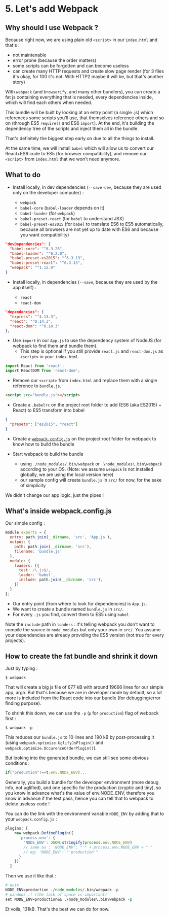 # 5. Let's add Webpack

## Why should I use Webpack ?

Because right now, we are using plain old `<script>` in our `index.html` and that's :

- not maintenable
- error prone (because the order matters)
- some scripts can be forgotten and can become useless
- can create many HTTP requests and create slow page render (for 3 files it's okay, for 100 it's not. With HTTP2 maybe it will be, but that's another story)

With `webpack` (and `browserify`, and many other bundlers), you can create a fat js containing everything that is needed, every dependencies inside, which will find each others when needed.

This bundle will be built by looking at an entry point (a single .js) which references some scripts you'll use, that themselves reference others and so on (through ES5 `require()` and ES6 `import`). At the end, it's building the dependency tree of the scripts and inject them all in the bundle.

That's definitely the biggest step early on due to all the things to install.

At the same time, we will install `babel` which will allow us to convert our React+ES6 code to ES5 (for browser compatibility), and remove our `<script>` from `index.html` that we won't need anymore.

## What to do

- Install locally, in dev dependencies (`--save-dev`, because they are used only on the developer computer) :

  - `webpack`
  - `babel-core` (`babel-loader` depends on it)
  - `babel-loader` (for `webpack`)
  - `babel-preset-react` (for `babel` to understand JSX)
  - `babel-preset-es2015` (for `babel` to translate ES6 to ES5 automatically, because all browsers are not yet up to date with ES6 and because you want compatibility)

```json
"devDependencies": {
  "babel-core": "^6.3.26",
  "babel-loader": "^6.2.0",
  "babel-preset-es2015": "^6.3.13",
  "babel-preset-react": "^6.3.13",
  "webpack": "^1.12.9"
}
```

- Install locally, in dependencies (`--save`, because they are used by the app itself) :

  - `react`
  - `react-dom`

```json
"dependencies": {
  "express": "^4.13.3",
  "react": "^0.14.3",
  "react-dom": "^0.14.3"
},
```

- Use `import` in our `App.js` to use the dependency system of NodeJS (for webpack to find them and bundle them).
  - This step is optional if you still provide `react.js` and `react-dom.js` as `<script>` in your `index.html`.
```js
import React from 'react';
import ReactDOM from 'react-dom';
````

- Remove our `<script>` from `index.html` and replace them with a single reference to `bundle.js`.
```html
<script src="bundle.js"></script>
```

- Create a `.babelrc` on the project root folder to add (ES6 (aka ES2015) + React) to ES5 transform into babel

```json
{
  "presets": ["es2015", "react"]
}
```

- Create a [`webpack.config.js`](https://github.com/chtefi/react-boilerplates/tree/5-react-webpack#whats-inside-webpackconfigjs) on the project root folder for webpack to know how to build the bundle

- Start webpack to build the bundle
  - using `./node_modules/.bin/webpack` or `.\node_modules\.bin\webpack` according to your OS. (Note: we assume `webpack` is not installed globally, we are using the local version here)
  - our sample config will create `bundle.js` in `src/` for now, for the sake of simplicity

We didn't change our app logic, just the pipes !

## What's inside webpack.config.js

Our simple config : 

```js
module.exports = {
  entry: path.join(__dirname, 'src', 'App.js'),
  output: {
    path: path.join(__dirname, 'src'),
    filename: 'bundle.js'
  },
  module: {
    loaders: [{
      test: /\.js$/,
      loader: 'babel',
      include: path.join(__dirname, 'src'),
    }]
  }
};
```

- Our entry point (from where to look for dependencies) is `App.js`.
- We want to create a bundle named `bundle.js` in `src/`.
- For every `.js` you find, convert them to ES5 using `babel`

Note the `include` path in `loaders` : it's telling webpack you don't want to compile the source in `node_modules` but only your own in `src/`. You assume your dependencies are already providing the ES5 version (not true for every projects).

## How to create the fat bundle and shrink it down

Just by typing :

```
$ webpack
```

That will create a big js file of 677 kB with around 19666 lines for our simple app, argh. But that's because we are in developer mode by default, so a lot more is included from the React code into our bundle (for debugging/error finding purpose).

To shrink this down, we can use the `-p` (`p` for `production`) flag of webpack first :

```
$ webpack -p
```

This reduces our `bundle.js` to 10 lines and 190 kB by post-processing it (using `webpack.optimize.UglifyJsPlugin()` and `webpack.optimize.OccurenceOrderPlugin()`).

But looking into the generated bundle, we can still see some obvious conditions :

```js
if("production"!==t.env.NODE_ENV)...
```

Generally, you build a bundle for the developer environment (more debug info, not uglified), and one specific for the production (cryptic and tiny), so you know in advance what's the value of env.NODE_ENV, therefore you know in advance if the test pass, hence you can tell that to webpack to delete useless code !

You can do the link with the environment variable `NODE_ENV` by adding that to your `webpack.config.js` :

```js
plugins: [
    new webpack.DefinePlugin({
      'process.env': {
        'NODE_ENV': JSON.stringify(process.env.NODE_ENV)
        // same as : 'NODE_ENV': "'" + process.env.NODE_ENV + "'"
        // eg: 'NODE_ENV': "'production'"
      }
    })
  ]
```

Then we use it like that :

```perl
# unix
NODE_ENV=production ./node_modules/.bin/webpack -p
# windows :( (the lack of space is important)
set NODE_ENV=production&& .\node_modules\.bin\webpack -p
```

Et voilà, 131kB. That's the best we can do for now.
